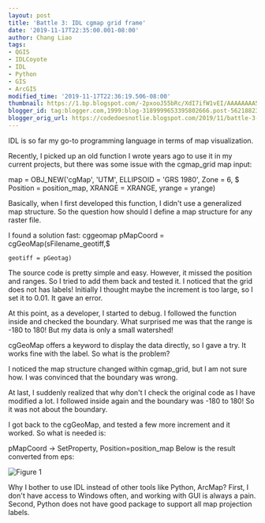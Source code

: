 ```yaml
---
layout: post
title: 'Battle 3: IDL cgmap grid frame'
date: '2019-11-17T22:35:00.001-08:00'
author: Chang Liao
tags:
- QGIS
- IDLCoyote
- IDL
- Python
- GIS
- ArcGIS
modified_time: '2019-11-17T22:36:19.506-08:00'
thumbnail: https://1.bp.blogspot.com/-2pxooJ55bRc/XdI7ifW1vEI/AAAAAAAA5hA/gkwWF7YR8McYkdojD_mBewbynVwyl8MwwCLcBGAsYHQ/s72-c/dem.jpg
blogger_id: tag:blogger.com,1999:blog-3189999653395802666.post-5621882378293482355
blogger_orig_url: https://codedoesnotlie.blogspot.com/2019/11/battle-3-idl-cgmap-grid-frame.html
---
```


IDL is so far my go-to programming language in terms of map visualization.

Recently, I picked up an old function I wrote years ago to use it in my current projects, but there was some issue with the cgmap_grid map input:


map = OBJ_NEW('cgMap', 'UTM', ELLIPSOID = 'GRS 1980', Zone = 6, $
     Position = position_map, XRANGE = XRANGE, yrange = yrange)


Basically, when I first developed this function, I didn't use a generalized map structure.
So the question how should I define a map structure for any raster file.

I found a solution fast: cggeomap
pMapCoord = cgGeoMap(sFilename_geotiff,$

    geotiff = pGeotag)

The source code is pretty simple and easy. However, it missed the position and ranges. So I tried to add them back and tested it.
I noticed that the grid does not has labels! Initially I thought maybe the increment is too large, so I set it to 0.01. It gave an error.

At this point, as a developer, I started to debug. I followed the function inside and checked the boundary. What surprised me was that the range is -180 to 180! But my data is only a small watershed!

cgGeoMap 
offers a keyword to display the data directly, so I gave a try. It works fine with the label. So what is the problem?

I noticed the map structure changed within cgmap_grid, but I am not sure how. I was convinced that the boundary was wrong.

At last, I suddenly realized that why don't I check the original code as I have modified a lot. I followed inside again and the boundary was -180 to 180!
So it was not about the boundary.

I got back to the cgGeoMap, and tested a few more increment and it worked.
So what is needed is:

pMapCoord -> SetProperty, Position=position_map
Below is the result converted from eps:

![Figure 1](https://github.com/changliao/changliao.github.io/blob/main/_figure/dem_grid.png?raw=true)


Why I bother to use IDL instead of other tools like Python, ArcMap?
First, I don't have access to Windows often, and working with GUI is always a pain.
Second, Python does not have good package to support all map projection labels.